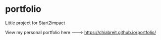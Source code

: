 # portfolio

Little project for Start2impact

View my personal portfolio here --->  https://chiabreit.github.io/portfolio/
